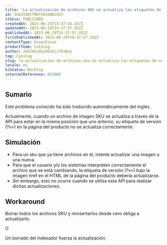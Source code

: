 ```yaml
---
title: 'La actualización de archivos SKU no actualiza las etiquetas de versión ?v'
id: 5Uw2VIBtTNDY3Ha5WDzGXJ
status: PUBLISHED
createdAt: 2023-06-29T14:37:56.437Z
updatedAt: 2023-06-29T14:37:57.352Z
publishedAt: 2023-06-29T14:37:57.352Z
firstPublishedAt: 2023-06-29T14:37:57.352Z
contentType: knownIssue
productTeam: Catalog
author: 2mXZkbi0oi061KicTExNjo
tag: Catalog
slug: la-actualizacion-de-archivos-sku-no-actualiza-las-etiquetas-de-version-v
locale: es
kiStatus: Backlog
internalReference: 852869
---
```


## Sumario

<div class="alert alert-info">
  <p>Este problema conocido ha sido traducido automáticamente del inglés.</p>
</div>


Actualmente, cuando un archivo de imagen SKU se actualiza a través de la API para estar en la misma posición que uno anterior, su etiqueta de versión (?v=) en la página del producto no se actualiza correctamente.


##

## Simulación




- Para un sku que ya tiene archivos en él, intente actualizar una imagen a una nueva.
- Para que el usuario y/o los sistemas interpreten correctamente el archivo que se está cambiando, la etiqueta de versión (?v=) bajo la imagen href en el HTML de la página del producto debería actualizarse.
- Sin embargo, esto no ocurre cuando se utiliza esta API para realizar dichas actualizaciones.





## Workaround


Borrar todos los archivos SKU y reinsertarlos desde cero obliga a actualizarlo.

O

Un borrado del indexador fuerza la actualización.

